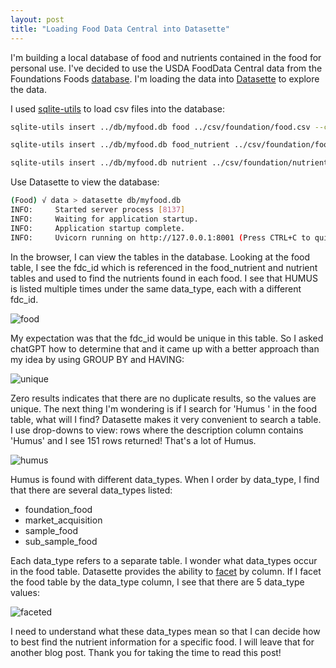 ```yaml
---
layout: post
title: "Loading Food Data Central into Datasette"
---
```


I'm building a local database of food and nutrients contained in the food for personal use. I've decided to use the USDA FoodData Central data from the Foundations Foods [database](https://fdc.nal.usda.gov/download-datasets.html). I'm loading the data into [Datasette](https://datasette.io/) to explore the data.

I used [sqlite-utils](https://sqlite-utils.datasette.io/en/stable/cli.html) to load csv files into the database:


```bash
sqlite-utils insert ../db/myfood.db food ../csv/foundation/food.csv --csv --detect-types
```

```bash
sqlite-utils insert ../db/myfood.db food_nutrient ../csv/foundation/food_nutrient.csv --csv --detect-types
```

```bash
sqlite-utils insert ../db/myfood.db nutrient ../csv/foundation/nutrient.csv --csv --detect-types
```

Use Datasette to view the database:

```bash
(Food) √ data > datasette db/myfood.db                                     main
INFO:     Started server process [8137]
INFO:     Waiting for application startup.
INFO:     Application startup complete.
INFO:     Uvicorn running on http://127.0.0.1:8001 (Press CTRL+C to quit)
```

In the browser, I can view the tables in the database. Looking at the food table, I see the fdc_id which is referenced in the food_nutrient and nutrient tables and used to find the nutrients found in each food. I see that HUMUS is listed multiple times under the same data_type, each with a different fdc_id.

![food]({{site.url}}/images/datasette-food.png)

My expectation was that the fdc_id would be unique in this table. So I asked chatGPT how to determine that and it came up with a better approach than my idea by using GROUP BY and HAVING:

![unique]({{site.url}}/images/fdc_id-unique.png)
	

Zero results indicates that there are no duplicate results, so the values are unique. The next thing I'm wondering is if I search for 'Humus ' in the food table, what will I find? Datasette makes it very convenient to search a table. I use drop-downs to view:
rows where the description column contains 'Humus'
and I see 151 rows returned! That's a lot of Humus.

![humus]({{site.url}}/images/lot-of-humus.png)


Humus is found with different data_types. When I order by data_type, I find that there are several data_types listed:
- foundation_food
- market_acquisition
- sample_food
- sub_sample_food

Each data_type refers to a separate table. I wonder what data_types occur in the food table. Datasette provides the ability to [facet](https://docs.datasette.io/en/stable/facets.html) by column. If I facet the food table by the data_type column, I see that there are 5 data_type values:

![faceted]({{site.url}}/images/data_type_faceted.png)


I need to understand what these data_types mean so that I can decide how to best find the nutrient information for a specific food. I will leave that for another blog post. Thank you for taking the time to read this post!
